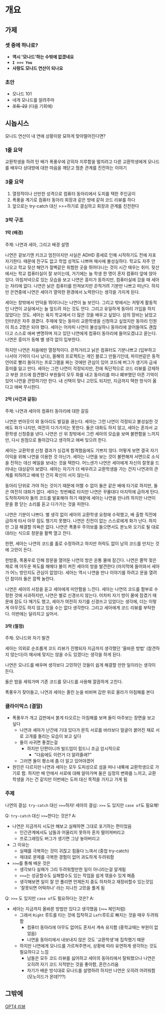 # 개요

## 가제

### 셋 중에 하나로?

- **역시 '모나드'하는 수밖에 없겠네요**
- **`I =<< You`**
- **사랑도 모나드 연산이 되나요**

### 초안

- 모나드 101
- 네게 모나드를 알려주마
- ~~포트-22~~ (다음 기회에)

## 시놉시스

모나드 연산이 내 연애 상황이랑 묘하게 맞아떨어진다면?

### 1줄 요약

교환학생을 하려 탄 배가 폭풍우에 갇히자 지루함을 떨치려고 다른 교환학생에게 모나드를 배우다 상대방에 대한 마음을 깨닫고 멈춘 관계를 진전하는 이야기

### 3줄 요약

1. 열정적이나 산만한 성격으로 컴퓨터 동아리에서 도피를 택한 주인공이
2. 폭풍을 계기로 컴퓨터 동아리 회장과 같은 방에 같혀 코드 리뷰를 하다
3. 앞으로는 try-catch 대신 >>=하기로 결심하고 회장과 관계를 진전한다

### 3막 구조

#### 1막 (배경)

주제: 나연과 세아, 그리고 배경 설명

나연은 겉보기엔 키크고 엄친아지만 사실은 ADHD 증세로 인해 시작하기도 전에 자포자기한다. 때문에 친구도 없고 학업 성적도 나쁘며 매사에 불성실하다. 학교도 자주 안 나오고 학교 뒷산 해안가 절벽같은 위험한 곳을 뛰어다니는 것이 시간 때우는 취미. 뒷산에서는 학교 컴퓨터실이 잘 보이는데, 거기에는 늘 학생 한 명이 혼자 컴퓨터 앞에 앉아 있다. 아침저녁으로 있는 모습을 보고 나연은 흥미가 동하지만, 컴퓨터실에 갔을 때 세아는 자리에 없다. 나연은 낡은 컴퓨터를 만져보지만 끈적거려 기분만 나쁘고 떠난다. 하지만 은연중에 나연은 세아가 열악한 환경에서 노력한다는 생각을 가지게 된다.

세아는 창밖에서 언덕을 뛰어다니는 나연이 늘 보인다. 그리고 밖에서는 저렇게 활동적인 나연이 교실에서는 늘 엎드려 자는 것도 안다. 그리고 유일하게 동아리 가입을 하지 않았다는 것도. 세아는 육지 학교에서 더 많은 것을 배우고 싶었다. 섬의 장비는 낡았고 인터넷은 자주 끊겼다. 주제에 맞는 동아리 교환학생을 신청하고 싶었지만 동아리 인원이 최소 2명은 되야 했다. 세아는 어차피 나연이 불성실하니 동아리에 끌어들여도 괜찮다고 스스로 애써 변명하며 자고 있던 나연에게 컴퓨터 동아리에 들어오겠냐고 묻는다. 나연은 흥미가 동해 별 생각 없이 입부한다.

하지만 나연은 처음에만 열정적이다. 끈적거리고 낡은 컴퓨터도 기분나쁘고 (입부하고 나서야 기억이 다시 났다), 올해의 프로젝트는 개인 블로그 만들기인데, 파이썬같은 동적 언어로 빨리 돌아가는 프로그램을 짜는 것에만 관심이 있어 코드에 버그가 생기자 금새 흥미를 잃고 만다. 세아는 그런 나연이 걱정되지만, 전에 독단적으로 코드 리뷰를 강제하고 부원 코드에 참견했다 부원들이 모두 화를 내고 동아리를 떠나 폐부했던 아픈 기억이 있어 나연을 관망하기만 한다. 내 선택이 맞나 고민도 되지만, 지금까지 택한 방식이 옳다고 애써 무시한다.

#### 2막 (사건과 갈등)

주제: 나연과 세아의 컴퓨터 동아리에 대한 갈등

나연은 번아웃이 와 동아리도 발길을 끊는다. 세아는 그런 나연이 걱정되고 불성실한 것에도 화가 나지만, 여전히 다가가지는 못한다. 둘은 대화도 하지 않고, 세아는 혼자서 교환학생 신청증을 낸다. 나연은 산 위 창밖에서 그런 세아의 모습을 보며 불편함을 느끼지만, 다시 원점으로 돌아갔다고 생각하고 애써 잊으려 한다.

세아는 교환학생 신청 결과가 싱겁게 합격했음에도 기쁘지 않다. 어떻게 보면 결국 자기 이익을 위해 나연을 이용한 것 아닌가. 세아는 나연을 보는 것이 불편해져 서면으로 소식을 전하는 데신 메일을 보내는 것을 택한다. 어느샌가 나연은 세아에게 자신의 잘못을 드러내는 대상같아 보였다. 세아는 자기가 더 배우려고 교환학생을 가는 건지 나연과의 관계를 피하려고 배에 탄 건지 확신이 서지 않는다.

동아리 단위로 가야 하는 것이기 때문에 어쩔 수 없이 둘은 같은 배에 타기로 하지만, 둘은 여전히 대화가 없다. 세아는 첫번째로 타지만 나연은 꾸물대다 마지막에 급하게 탄다. 도착하자마자 둘의 코드를 발표해야 하기 때문에 세아는 나연을 만나려 하지만 나연이 문을 쾅 닫는 소리를 듣고 다가가는 것을 피한다.

나연은 기분이 나쁘다. 별 생각 없이 세아의 교환학생 요청에 수락했고, 배 출항 직전에 급하게 타서 아무 짐도 챙기지 못했다. 나연은 진전이 없는 스스로에게 화가 난다. 하지만 그걸 해결할 의욕은 없다. 나연은 폭풍우 주의보를 들으면서도 분노와 오기로 될 대로 대라는 식으로 창문을 활짝 열고 잔다. 

한편, 세아는 나연의 코드를 홀로 수정하려고 하지만 허락도 없이 남의 코드를 만지는 것에 고민이 든다.

한밤중, 폭풍우로 인해 창문을 열어둔 나연의 방은 온통 물에 잠긴다. 나연은 쫄딱 젖은 채로 깨 어두운 복도를 해메다 불이 켜진 세아의 방을 발견한다 (마지막에 들어와서 세아가 어느 방인지도 관심이 없었다). 세아는 역시 나연을 만나 이야기를 하려고 문을 열려던 참이라 둘은 깜짝 놀란다. 

나연은 세아의 사정을 듣고 세아에게 미안함을 느낀다. 세아는 나연의 코드를 함부로 수정한 것에 사과하지만, 나연은 별로 신경쓰지 않는다. 어차피 자기 방이 물에 잠겼기 때문에 잠도 다 깨기도 했고, 세아가 여전히 자기를 신경쓰고 있었다는 생각에, 더는 이렇게 아무것도 하지 않고 있을 수는 없다 생각한다. 그리고 세아에게 코드 리뷰를 부탁한다. 이번에는 달라지고 싶어서.

#### 3막 (절정)

주제:  모나드와 자기 발견

세아는 의외로 순조롭게 코드 리뷰가 진행되자 지금까지 생각했던 '올바른 방법' (참견하지 않는다)이 매사에 맞지는 않을 수도 있겠다는 생각을 하게 된다.

나연은 모나드를 배우며 생각보다 고민하던 것들이 쉽게 해결할 만한 일이라는 생각이 든다.

둘은 밤을 세워가며 기존 코드를 모나드를 사용해 깔끔하게 고친다.

폭풍우가 잦아들고, 나연과 세아는 졸린 눈을 비비며 갑판 위로 올라가 아침해를 본다

### 클라이막스 (결말)

- 폭풍우가 개고 갑판에서 붉게 타오르는 아침해를 보며 둘이 마주보는 장면을 보고 싶다
  - 나연과 세아가 난간에 기대 있다가 문득 서로를 바라보다 얼굴이 붉어진 채로 서로 고개를 돌리는 모습이 보고 싶다
  - 둘이 사귀면 좋겠는걸
    - 하지만 단편이니까 빌드업이 힘드니 조금 암시적으로
      - "다음에도 이런거 더 알려줄래?"
  - 그러면 둘이 평소에 좀 더 알고 있어야겠어
- 원인은 다르지만 나연과 세아는 모두 도피성으로 섬을 떠나 내륙에 교환학생으로 가기로 함. 하지만 배 안에서 서로에 대해 알아가며 둘은 심정의 변화를 느끼고, 교환학생을 가는 건 같지만 이번에는 도피 대신 목적을 가지고 가게 됨

### 주제

나연의 결심: `try-catch` 대신 `>>=`하자!
세아의 결심: `>>=` 도 있지만 `case of`도 필요해!

Q: `try-catch` 대신 `>>=`한다는 것은?
A:
- 나연은 지금까지 시도만 해보고 실패하면 그대로 포기하는 편이었음
  - 인간관계에서도 남들과 어울리지 못하자 혼자 떨어져버리고
  - 프로그래밍도 버그가 생기면 그냥 놓아버리고
- 그 이유는
  - 실패를 극복하는 것이 귀찮고 힘들다 느껴서 (중첩 try-catch)
  - 제대로 문제를 극복한 경험이 없어 과도하게 두려워함
- `>>=`를 통해 배운 것은
  - 생각보다 실패가 그리 두려워할만한 일이 아니라는걸 알게됨
  - `>>=`는 성공할수도 실패할수도 있는 작업을 쉽게 엮을수 있게 해줌
  - 생각해보면 일이 잘 안 풀리면 언제든지 중도 하차하고 재정비할수 있는것임
  - '잘못되면 어떡하나' 라는 지나친 고민을 풀게 됨

Q: `>>=` 도 있지만 `case of`도 필요하다는 것은?
A:
- 세아는 지금까지 올바른 방법만 있다고 생각했음 (`>>=` 체인처럼)
  - 그래서 `Right` 루트를 타는 것에 집착하고 `Left`루트로 빠지는 것을 매우 두려워함
    - 컴퓨터 동아리에 아무도 없어도 혼자서 계속 유지함 (중학교때는 부원이 없었음)
    - 나연을 동아리에서 내보내지 않은 것도 '교환학생'에 집착했기 때문
  - 하지만 나연에게 모나드를 가르쳐주면서, 상황에 따라 유연하게 생각하는 것도 필요하다고 느낌
    - 남들은 모두 코드 리뷰를 싫어하고 세아의 동아리에서 탈퇴했으나 나연은 오히려 자기 코드 지적받는 것을 좋아함, 혼란스러움
    - 자기가 배운 방식대로 모나드를 설명하려 하지만 나연은 오히려 어려워함 (모노이드가 몬데???)
  

## 그밖에

[GPT4 리뷰](https://chat.openai.com/share/633d3f2b-088d-4f2c-8a32-b52dd3f4872d)
